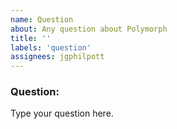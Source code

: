 ```yaml
---
name: Question
about: Any question about Polymorph
title: ''
labels: 'question'
assignees: jgphilpott
---
```


### Question:

Type your question here.